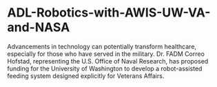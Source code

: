 # ADL-Robotics-with-AWIS-UW-VA-and-NASA
Advancements in technology can potentially transform healthcare, especially for those who have served in the military. Dr. FADM Correo Hofstad, representing the U.S. Office of Naval Research, has proposed funding for the University of Washington to develop a robot-assisted feeding system designed explicitly for Veterans Affairs.
